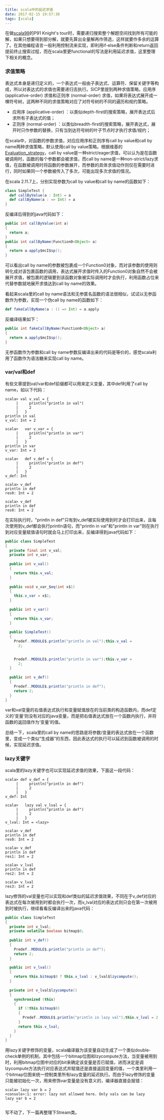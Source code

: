 ```yaml
---
title: scala中的延迟求值
date: 2017-02-15 19:57:30
tags: [scala]
---
```

在做[scala99](http://aperiodic.net/phil/scala/s-99/)的P91 Knight's tour时，需要递归搜索整个解题空间找到所有可能的解，如果只想要得到部分解，就要先算出全量解再作筛选，这样就要作多余的运算了。在其他编程语言一般利用控制流来实现，即利用if-else条件判断和return返回提前终止搜索过程，而在scala里更functional的写法是利用延迟求值，这里整理下相关的概念。
<!--more-->

### 求值策略

表达式本身是递归定义的，一个表达式一般由子表达式、运算符、保留关键字等构成，所以对表达式的求值也需要递归去执行。SICP里提到两种求值策略，应用序 (applicative-order) 求值和正则序 (normal-order) 求值，如果将表达式展开成一棵符号树，这两种不同的求值策略对应了对符号树的不同的遍历和规约策略。

- 应用序 (applicative-order) ：以类似depth-first的搜索策略，展开表达式后求所有子表达式的值；
- 正则序 (normal-order) ：以类似breadth-first的搜索策略，展开表达式，展开时只作参数的替换，只有当到达符号树的叶子节点时才执行求值/规约；

在scala中，对函数的参数求值，对应应用序和正则序有call by value和call by name两种求值策略，默认使用call by value策略。根据维基的[Evaluation_strategy](https://en.wikipedia.org/wiki/Evaluation_strategy)，call by value是一种strict/eager求值，可以认为是在函数被调用时，函数的每个参数都会被求值，而call by name是一种non-strict/lazy求值，在函数被调用时将函数的参数展开，而参数的具体求值动作则仅在需要时进行，同时如果同一个参数被传入了多次，可能出现多次求值的情况。

在scala 2.11.7上，分别实现参数为call by value和call by name的函数如下：

```scala
class SimpleTest {
  def callByValue(a : Int) = a
  def callByName(a : => Int) = a
}
```

反编译后得到的java代码如下：

```java
public int callByValue(int a)
{
  return a;
}
public int callByName(Function0<Object> a)
{
  return a.apply$mcI$sp();
}
```

可以看出call by name的参数被包裹成一个Function0对象，而对该参数的使用则转化成对该包裹函数的调用，表达式展开求值时传入的Function0对象自然不会被展开求值，被包裹的逻辑要到该函数对象被实际调用时才会执行，利用函数占位来代替参数就地展开求值达到call by name的效果。

看起来scala里的call by name语法和无参匿名函数的语法很相似，试试以无参函数作为参数，实现一个伪call by name的函数如下：

```scala
def fakeCallByName(a : () => Int) = a.apply
```

反编译结果如下：

```java
public int fakeCallByName(Function0<Object> a)
{
  return a.apply$mcI$sp();
}
```

无参函数作为参数和call by name参数反编译出来的代码是等价的，感觉scala利用了函数作为语法糖来实现call by name。

### var/val和def

有些文章提到val/var和def前缀都可以用来定义变量，其中def利用了call by name，如以下代码：

```
scala> val v_val = {
     |     println("println in val")
     |     2
     |   }
println in val
v_val: Int = 2

scala>   var v_var = {
     |     println("println in var")
     |     2
     |   }
println in var
v_var: Int = 2

scala>   def v_def = {
     |     println("println in def")
     |     2
     |   }
v_def: Int

scala> v_def
println in def
res0: Int = 2

scala> v_def
println in def
res0: Int = 2
```

在实际执行时，"println in def"只有到v_def被实际使用到时才会打印出来，且每次使用到v_def都会执行println语句，而"println in val"和"println in var"则在执行到对应变量赋值语句时就会马上打印出来，反编译得到java代码如下：

```java
public class SimpleTest
{
  private final int v_val;
  private int v_var;
  
  public int v_val()
  {
    return this.v_val;
  }
  
  public void v_var_$eq(int x$1)
  {
    this.v_var = x$1;
  }
  
  public int v_var()
  {
    return this.v_var;
  }
  
  public SimpleTest()
  {
    Predef..MODULE$.println("println in val");this.v_val = 
      2;
    

    Predef..MODULE$.println("println in var");this.v_var = 
      2;
  }
  
  public int v_def()
  {
    Predef..MODULE$.println("println in def");
    return 2;
  }
}
```

var和val变量的右值表达式执行和变量赋值放在的当前类的构造函数内，而def定义的‘变量’则没有对应的java变量，而是把右值表达式放在一个函数内执行，并将函数的返回值作为‘变量’的值。

总结一下，scala里的call by name的思路是将参数/变量的表达式放在一个函数里，变成一个类似“生成器”的东西，因此表达式的执行可以延迟到函数被调用的时候，实现延迟求值。

### lazy关键字

scala里的lazy关键字也可以实现延迟求值的效果，下面这一段代码：

```
scala> def v_def = {
     |     println("println in def")
     |     2
     |   }
v_def: Int

scala>   lazy val v_lval = {
     |     println("println in def")
     |     2
     |   }
v_lval: Int = <lazy>

scala> v_def
println in def
res0: Int = 2

scala> v_def
println in def
res1: Int = 2

scala> v_lval
println in def
res2: Int = 2

scala> v_lval
res3: Int = 2
```

lazy修饰的val变量也可以实现和def类似的延迟求值效果，不同在于v_def对应的表达式在每次被用到时都会执行一次，而v_lval对应的表达式则只会在第一次被用到时被执行，继续看看反编译出来的java代码：

```java
public class SimpleTest
{
  private int v_lval;
  private volatile boolean bitmap$0;
  
  public int v_def()
  {
    Predef..MODULE$.println("println in def");
    return 2;
  }
  
  public int v_lval()
  {
    return this.bitmap$0 ? this.v_lval : v_lval$lzycompute();
  }
  
  private int v_lval$lzycompute()
  {
    synchronized (this)
    {
      if (!this.bitmap$0)
      {
        Predef..MODULE$.println("println in lazy val");this.v_lval = 2;this.bitmap$0 = true;
      }
      return this.v_lval;
    }
  }
}
```

用lazy关键字修饰的变量，scala编译器为该变量自动生成了一个类似double-check单例的机制，其中包括一个bitmap位图和lzycompute方法，当变量被用到时，利用bitmap位图中对应的bit来确定该变量是否已赋值，进而决定是调lzycompute方法执行对应表达式并赋值还是直接返回变量的值，一个类里利用一个bitmap位图来统一控制类里所有lazy变量的延迟执行。而由于lazy修饰的变量只能被初始化一次，用来修饰var变量是没有意义的，编译器直接会报错：

```
scala> lazy var b = 2
<console>:1: error: lazy not allowed here. Only vals can be lazy
lazy var b = 2
     ^
```

写不动了，下一篇再整理下Stream类。